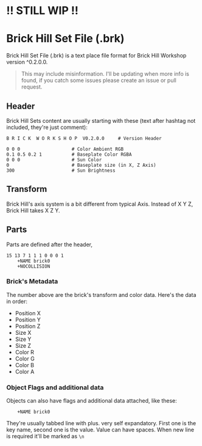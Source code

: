 # !! STILL WIP !!

# Brick Hill Set File (.brk)
Brick Hill Set File (.brk) is a text place file format for Brick Hill Workshop version ^0.2.0.0.

> This may include misinformation. I'll be updating when more info is found, if you catch some issues please create an issue or pull request.

## Header
Brick Hill Sets content are usually starting with these (text after hashtag not included, they're just comment):
```
B R I C K  W O R K S H O P  V0.2.0.0     # Version Header

0 0 0                   # Color Ambient RGB
0.1 0.5 0.2 1           # Baseplate Color RGBA
0 0 0                   # Sun Color
0                       # Baseplate size (in X, Z Axis)
300                     # Sun Brightness
```

## Transform
Brick Hill's axis system is a bit different from typical Axis. Instead of X Y Z, Brick Hill takes X Z Y.

## Parts
Parts are defined after the header, 
```
15 13 7 1 1 1 0 0 0 1
	+NAME brick0
	+NOCOLLISION
```
### Brick's Metadata
The number above are the brick's transform and color data. Here's the data in order:
- Position X
- Position Y
- Position Z
- Size X
- Size Y
- Size Z
- Color R
- Color G
- Color B
- Color A

### Object Flags and additional data
Objects can also have flags and additional data attached, like these:
```
	+NAME brick0
```
They're usually tabbed line with plus. very self expandatory. First one is the key name, second one is the value. Value can have spaces. When new line is required it'll be marked as `\n`
